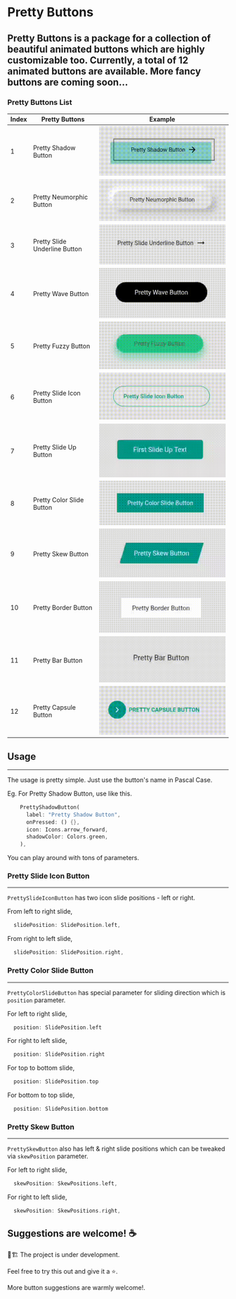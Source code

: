  # Pretty Buttons

 ## Pretty Buttons is a package for a collection of beautiful animated buttons which are highly customizable too. Currently, a total of 12 animated buttons are available. More fancy buttons are coming soon...


### Pretty Buttons List

| Index | Pretty Buttons | Example  
| --- | ------- | ------ |
| 1 | Pretty Shadow Button | ![Pretty Shadow Button](assets/pretty_shadow_button.gif) |
| 2 | Pretty Neumorphic Button | ![Pretty Neumorphic Button](assets/pretty_neumorphic_button.gif) |
| 3 | Pretty Slide Underline Button | ![Pretty Slide Underline Button](assets/pretty_slide_underline_button.gif) |
| 4 | Pretty Wave Button | ![Pretty Wave Button](assets/pretty_wave_button.gif) |
| 5 | Pretty Fuzzy Button | ![Pretty Fuzzy Button](assets/pretty_fuzzy_button.gif) |
| 6 | Pretty Slide Icon Button | ![Pretty Slide Icon Button](assets/pretty_slide_icon_button.gif) |
| 7 | Pretty Slide Up Button | ![Pretty Slide Up Button](assets/pretty_slide_up_button.gif) |
| 8 | Pretty Color Slide Button | ![Pretty Color Slide Button](assets/pretty_color_slide_button.gif) |
| 9 | Pretty Skew Button | ![Pretty Skew Button](assets/pretty_skew_button.gif) |
| 10 | Pretty Border Button | ![Pretty Border Button](assets/pretty_border_button.gif) |
| 11 | Pretty Bar Button | ![Pretty Bar Button](assets/pretty_bar_button.gif) |
| 12 | Pretty Capsule Button | ![Pretty Capsule Button](assets/pretty_capsule_button.gif) |


## Usage
___

The usage is pretty simple. Just use the button's name in Pascal Case. 

Eg. For Pretty Shadow Button, use like this.

```dart
    PrettyShadowButton(
      label: "Pretty Shadow Button",
      onPressed: () {},
      icon: Icons.arrow_forward,
      shadowColor: Colors.green,
    ),
```

You can play around with tons of parameters. 

### Pretty Slide Icon Button

___

`PrettySlideIconButton` has two icon slide positions - left or right.

From left to right slide, 

```dart 
  slidePosition: SlidePosition.left,
```

From right to left slide,

```dart 
  slidePosition: SlidePosition.right,
```

### Pretty Color Slide Button

___


`PrettyColorSlideButton` has special parameter for sliding direction which is `position` parameter.

For left to right slide,
```dart
  position: SlidePosition.left
```
For right to left slide,
```dart
  position: SlidePosition.right
```
For top to bottom slide,
```dart
  position: SlidePosition.top
```
For bottom to top slide,
```dart
  position: SlidePosition.bottom
```

### Pretty Skew Button

____

`PrettySkewButton` also has left & right slide positions which can be tweaked via `skewPosition` parameter.

For left to right slide,
```dart 
  skewPosition: SkewPositions.left,
```
For right to left slide,
```dart 
  skewPosition: SkewPositions.right,
```

## Suggestions are welcome! ☕

 🚧🏗️ The project is under development.

 Feel free to try this out and give it a ⭐.

 More button suggestions are warmly welcome!. 
